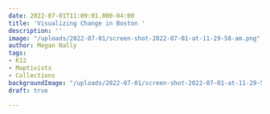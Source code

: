 ```yaml
---
date: 2022-07-01T11:09:01.000-04:00
title: 'Visualizing Change in Boston '
description: ''
image: "/uploads/2022-07-01/screen-shot-2022-07-01-at-11-29-58-am.png"
author: Megan Nally
tags:
- K12
- Maptivists
- Collections
backgroundImage: "/uploads/2022-07-01/screen-shot-2022-07-01-at-11-29-58-am.png"
draft: true

---
```

